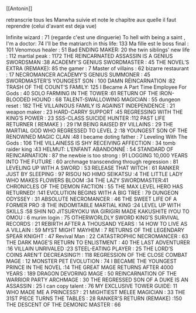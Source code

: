 [[Antonin]]


retranscrie tous les Manwha suivie et note le chapitre aux quelle il faut reprendre (celui d'avant est deja vue)


Infinite wizard : 71 (regarde c'est une dinguerie)
To hell with being a saint , I'm a doctor: 74
I'll be the matriarch in this life: 133
Ma fille est le boss final : 101
Venomous healer : 51
Bad ENDING MAKER: 20
the twin siblings' new life : 112
martial peak : 1172
THE REINCARNATED ASSASSIN IS A GENIUS SWORDSMAN :38
ACADEMY’S GENIUS SWORDMASTER : 45
THE NOVEL’S EXTRA (REMAKE): 85
the gamer : 7
Master of villains : 62
bizarre restaurant : 17
NECROMANCER ACADEMY’S GENIUS SUMMONER : 45
SWORDMASTER’S YOUNGEST SON : 100
DAMN RÉINCARNATION :82
TRASH OF THE COUNT’S FAMILY: 125
I Became A Part Time Employee For Gods : 40
SOLO FARMING IN THE TOWER :61
RETURN OF THE IRON-BLOODED HOUND : 68
TALENT-SWALLOWING MAGICIAN : 55
dungeon reset : 182
THE VILLAINOUS FAMILY IS AGAINST INDEPENDENCE : 21
weapon maker : 23
HARD-CARRY SUPPORT :45
REGRESSING WITH THE KING’S POWER : 23
SSS-CLASS SUICIDE HUNTER :112
PAST LIFE RETURNER ( REMAKE ) : 29
I’M BEING RAISED BY VILLAINS : 29
THE MARTIAL GOD WHO REGRESSED TO LEVEL 2 :18
YOUNGEST SON OF THE RENOWNED MAGIC CLAN :48
I became doting father : 7
Leveling With The Gods : 106
THE VILLAINESS IS SHY RECEIVING AFFECTION : 34
tomb raider king :43
HELMUT: L’ENFANT ABANDONNÉ : 54
STANDARD OF REINCARNATION : 87
the newbie is too strong : 91
LOGGING 10,000 YEARS INTO THE FUTURE : 60
archmage transcending through regression : 81
LEVELING UP WITH A SWORD : 53
RELEASE THAT WITCH : 61
RANKER JUST BY SLEEPING : 97
RISOU NO HIMO SEIKATSU :4
THE LITTLE LADY WHO MAKES FLOWERS BLOOM :34
THE LAZY SWORDMASTER:41
CHRONICLES OF THE DEMON FACTION : 55
THE MAX LEVEL HERO HAS RETURNED! :141
EVOLUTION BEGINS WITH A BIG TREE : 79
DUNGEON ODYSSEY : 31
ABSOLUTE NECROMANCER : 46
THE SWEET LIFE OF A FORMER PRO :8
THE INDOMITABLE MARTIAL KING :24
LEVEL UP WITH SKILLS :58
SHIN NO JITSURYOKU WA GIRIGIRI MADE KAKUSHITE IYOU TO OMOU : 6
murim login : 75
OTHERWORLDLY SWORD KING’S SURVIVAL RECORDS : 21
REBIRTH AFTER A THOUSAND YEARS : 14
HOW TO LIVE AS A VILLAIN : 59
MYST MIGHT MAYHEM : 7
RETURNS OF THE LEGENDARY SPEAR KNIGHT : 47
Revival Man : 22
CATASTROPHIC NECROMANCER : 63
THE DARK MAGE’S RETURN TO ENLISTMENT : 40
THE LAST ADVENTURER :16
VILLAIN UNRIVALED :23
STEEL-EATING PLAYER : 25
THE LORD’S COINS AREN’T DECREASING?! : 118
REGRESSION OF THE CLOSE COMBAT MAGE : 12
MONSTER PET EVOLUTION : 74
I BECAME THE YOUNGEST PRINCE IN THE NOVEL :14
THE GREAT MAGE RETURNS AFTER 4000 YEARS : 189
DRAGON DEVORING MAGE : 50
REINCARNATION OF THE WARRIOR PARTY ARCHMAGE : 30
THE REGRESSED SON OF A DUKE IS AN ASSASSIN : 25
I can copy talent : 76
MY EXCLUSIVE TOWER GUIDE: 11
WHO MADE ME A PRINCESS? : 21
MIGHTIEST MELEE MAGICIAN : 33
THE 31ST PIECE TURNS THE TABLES : 28
RANKER'S RETURN (REMAKE) :150
THE DESCENT OF THE DEMONIC MASTER : 66
